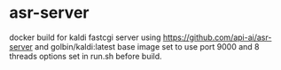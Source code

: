 # asr-server
docker build for kaldi fastcgi server using https://github.com/api-ai/asr-server
and golbin/kaldi:latest base image
set to use port 9000 and 8 threads options set in run.sh before build.
